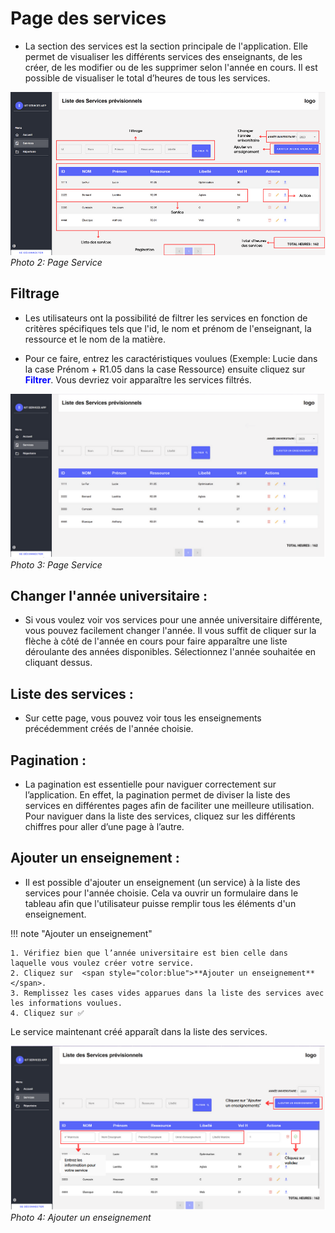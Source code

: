 # Page des services

- La section des services est la section principale de l'application. Elle permet de visualiser les différents services des enseignants, de les créer, de les modifier ou de les supprimer selon l'année en cours. Il est possible de visualiser le total d’heures de tous les services.


![Services](img/liste_services.png)
_Photo 2: Page Service_

## Filtrage

- Les utilisateurs ont la possibilité de filtrer les services en fonction de critères spécifiques tels que l'id, le nom et prénom de l'enseignant, la ressource et le nom de la matière.


- Pour ce faire, entrez les caractéristiques voulues (Exemple: Lucie dans la case Prénom + R1.05 dans la case Ressource) ensuite cliquez sur  <span style="color:blue">**Filtrer**</span>. Vous devriez voir apparaître les services filtrés.

![Filtrage](img/filtrage.png)
_Photo 3: Page Service_

## Changer l'année universitaire :

- Si vous voulez voir vos services pour une année universitaire différente, vous pouvez facilement changer l'année. Il vous suffit de cliquer sur la flèche à côté de l'année en cours pour faire apparaître une liste déroulante des années disponibles. Sélectionnez l'année souhaitée en cliquant dessus.

## Liste des services :

- Sur cette page, vous pouvez voir tous les enseignements précédemment créés de l'année choisie.

## Pagination :

- La pagination est essentielle pour naviguer correctement sur l’application. En effet, la pagination permet de diviser la liste des services en différentes pages afin de faciliter une meilleure utilisation. Pour naviguer dans la liste des services, cliquez sur les différents chiffres pour aller d’une page à l’autre.

## Ajouter un enseignement :

- Il est possible d'ajouter un enseignement (un service) à la liste des services pour l'année choisie. Cela va ouvrir un formulaire dans le tableau afin que l'utilisateur puisse remplir tous les éléments d'un enseignement.

!!! note "Ajouter un enseignement"

    1. Vérifiez bien que l’année universitaire est bien celle dans laquelle vous voulez créer votre service.
    2. Cliquez sur  <span style="color:blue">**Ajouter un enseignement**</span>.
    3. Remplissez les cases vides apparues dans la liste des services avec les informations voulues.
    4. Cliquez sur ✅

Le service maintenant créé apparaît dans la liste des services.

![Filtrage](img/ajout_enseignement.png)
_Photo 4: Ajouter un enseignement_